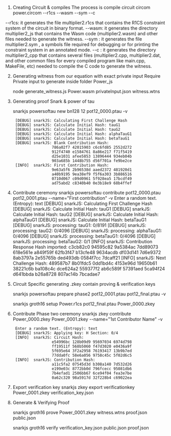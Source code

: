 1. Creating Circuit & compiles 
The process is compile circuit
    circom power.circom --r1cs --wasm --sym --c

--r1cs: it generates the file multiplier2.r1cs that contains the R1CS constraint system of the circuit in binary format.
--wasm: it generates the directory multiplier2_js that contains the Wasm code (multiplier2.wasm) and other files needed to generate the witness.
--sym : it generates the file multiplier2.sym , a symbols file required for debugging or for printing the constraint system in an annotated mode.
--c : it generates the directory multiplier2_cpp that contains several files (multiplier2.cpp, multiplier2.dat, and other common files for every compiled program like main.cpp, MakeFile, etc) needed to compile the C code to generate the witness.

2. Generating witness from our equation with exact private input 
Require Private input to generate inside folder Power_js

    node generate_witness.js Power.wasm privateInput.json witness.wtns

3. Generating proof Snark & power of tau

    snarkjs powersoftau new bn128 12 pot12_0000.ptau -v

        [DEBUG] snarkJS: Calculating First Challenge Hash
        [DEBUG] snarkJS: Calculate Initial Hash: tauG1
        [DEBUG] snarkJS: Calculate Initial Hash: tauG2
        [DEBUG] snarkJS: Calculate Initial Hash: alphaTauG1
        [DEBUG] snarkJS: Calculate Initial Hash: betaTauG1
        [DEBUG] snarkJS: Blank Contribution Hash:
                        786a02f7 42015903 c6c6fd85 2552d272
                        912f4740 e1584761 8a86e217 f71f5419
                        d25e1031 afee5853 13896444 934eb04b
                        903a685b 1448b755 d56f701a fe9be2ce
        [INFO]  snarkJS: First Contribution Hash:
                        9e63a5f6 2b96538d aaed2372 481920d1
                        a40b9195 9ea38ef9 f5f6a303 3b886516
                        0710d067 c09d0961 5f928ea5 17bcdf49
                        ad75abd2 c8340b40 0e3b18e9 68b4ffef

4. Contribute ceremony 
    snarkjs powersoftau contribute pot12_0000.ptau pot12_0001.ptau --name="First contribution" -v
        Enter a random text. (Entropy): text 
        [DEBUG] snarkJS: Calculating First Challenge Hash
        [DEBUG] snarkJS: Calculate Initial Hash: tauG1
        [DEBUG] snarkJS: Calculate Initial Hash: tauG2
        [DEBUG] snarkJS: Calculate Initial Hash: alphaTauG1
        [DEBUG] snarkJS: Calculate Initial Hash: betaTauG1
        [DEBUG] snarkJS: processing: tauG1: 0/8191
        [DEBUG] snarkJS: processing: tauG2: 0/4096
        [DEBUG] snarkJS: processing: alphaTauG1: 0/4096
        [DEBUG] snarkJS: processing: betaTauG1: 0/4096
        [DEBUG] snarkJS: processing: betaTauG2: 0/1
        [INFO]  snarkJS: Contribution Response Hash imported: 
                        c3cb82c0 94595c82 9a5384ac 7dd89073
                        618e561e a849f59f 62fb3f47 b13cfe48
                        9634acdb df03d141 7d6e9372 8ab3797a
                        2e55765b ded493db 0584f7cc 7dcaff21
        [INFO]  snarkJS: Next Challenge Hash: 
                        489587b7 8b01fdc5 0dd1bd4c 4153e96d
                        19650b61 38221c6b ba108c4c dce624a2
                        559377f2 ab6c589f 57391aed 5ca94f24
                        d641bbda b26a8728 807ac14b 7bcadae7


5. Circuit Specific generating .zkey contain proving & verification keys 

    snarkjs powersoftau prepare phase2 pot12_0001.ptau pot12_final.ptau -v


    snarkjs groth16 setup Power.r1cs pot12_final.ptau Power_0000.zkey

6. Contribute Phase two ceremony
    snarkjs zkey contribute Power_0000.zkey Power_0001.zkey --name="1st Contributor Name" -v

        Enter a random text. (Entropy): text
        [DEBUG] snarkJS: Applying key: H Section: 0/4
        [INFO]  snarkJS: Circuit Hash: 
                        e54996bc 128b09d9 95697034 6974d798
                        ff19511f 568b5060 f47d3020 e0436a9f
                        5f695e64 3f2a2958 76193417 13b9b7ed
                        77dda0fc 58e6a056 9758c45c 5f02d6c5
        [INFO]  snarkJS: Contribution Hash: 
                        a11c5fa2 07545d3d b308a140 7d532d26
                        e199e03c 8772bb0d 796fcecc 95081db6
                        7b4efad1 2506bb67 6ce94f04 fea3e7be
                        0a62c320 98a5917d 32f228b4 c69022ea

7. Export verification key 
    snarkjs zkey export verificationkey Power_0001.zkey verification_key.json

8. Generate & Verifying Proof

    snarkjs groth16 prove Power_0001.zkey witness.wtns proof.json public.json

    snarkjs groth16 verify verification_key.json public.json proof.json
